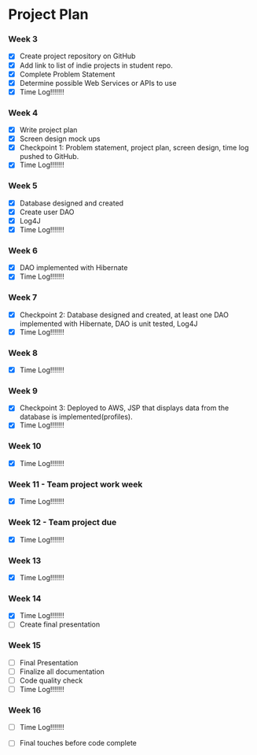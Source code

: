 # Project Plan

### Week 3
- [x] Create project repository on GitHub
- [x] Add link to list of indie projects in student repo.
- [x] Complete Problem Statement
- [x] Determine possible Web Services or APIs to use
- [x] Time Log!!!!!!!

### Week 4
- [x] Write project plan
- [x] Screen design mock ups
- [x] Checkpoint 1: Problem statement, project plan, screen design, time log pushed to GitHub. 
- [x] Time Log!!!!!!!

### Week 5
- [x] Database designed and created
- [x] Create user DAO
- [x] Log4J
- [x] Time Log!!!!!!!

### Week 6
- [x] DAO implemented with Hibernate
- [x] Time Log!!!!!!!

### Week 7
- [x] Checkpoint 2: Database designed and created, at least one DAO implemented with Hibernate, DAO is unit tested, Log4J 
- [x] Time Log!!!!!!!

### Week 8
- [x] Time Log!!!!!!!

### Week 9
- [x] Checkpoint 3: Deployed to AWS, JSP that displays data from the database is implemented(profiles). 
- [x] Time Log!!!!!!!

### Week 10
- [x] Time Log!!!!!!!

### Week 11 - Team project work week
- [x] Time Log!!!!!!!

### Week 12 - Team project due
- [x] Time Log!!!!!!!

### Week 13
- [x] Time Log!!!!!!!

### Week 14
- [x] Time Log!!!!!!!
- [ ] Create final presentation

### Week 15
- [ ] Final Presentation
- [ ] Finalize all documentation
- [ ] Code quality check
- [ ] Time Log!!!!!!!

### Week 16
- [ ] Time Log!!!!!!!
- [ ] Final touches before code complete






